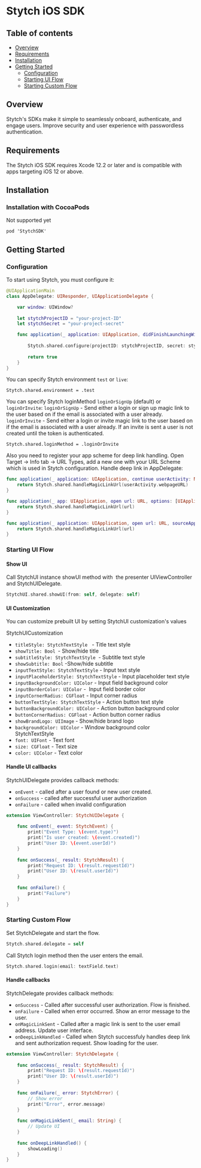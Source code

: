 # Stytch iOS SDK

## Table of contents

* [Overview](#overview)
* [Requirements](#requirements)
* [Installation](#installation)
* [Getting Started](#getting-started)
  * [Configuration](#configuration)
  * [Starting UI Flow](#starting-ui-flow)
  * [Starting Custom Flow](#starting-custom-flow)


## Overview

Stytch's SDKs make it simple to seamlessly onboard, authenticate, and engage users. Improve security and user experience with passwordless authentication.


## Requirements

The Stytch iOS SDK requires Xcode 12.2 or later and is compatible with apps targeting iOS 12 or above.

## Installation

### Installation with CocoaPods
Not supported yet
```
pod 'StytchSDK'
```

## Getting Started

### Configuration

To start using Stytch, you must configure it:

```swift
@UIApplicationMain
class AppDelegate: UIResponder, UIApplicationDelegate {

    var window: UIWindow?
    
    let stytchProjectID = "your-project-ID"
    let stytchSecret = "your-project-secret"

    func application(_ application: UIApplication, didFinishLaunchingWithOptions launchOptions: [UIApplication.LaunchOptionsKey: Any]?) -> Bool {
        
        Stytch.shared.configure(projectID: stytchProjectID, secret: stytchSecret, scheme: "YOUR_APP_SCHEME", host: "stytch.com")
        
        return true
    }
}
```

You can specify Stytch environment `test` or `live`:
```
Stytch.shared.environment = .test
```

You can specify Stytch loginMethod `loginOrSignUp` (default) or `loginOrInvite`:
`loginOrSignUp`  - Send either a login or sign up magic link to the user based on if the email is associated with a user already. 
`loginOrInvite` - Send either a login or invite magic link to the user based on if the email is associated with a user already. If an invite is sent a user is not created until the token is authenticated. 
```
Stytch.shared.loginMethod = .loginOrInvite
```

Also you need to register your app scheme for deep link handling. Open Target -> Info tab -> URL Types, add a new one with your URL Scheme which is used in Stytch configuration.
Handle deep link in AppDelegate:

```swift
func application(_ application: UIApplication, continue userActivity: NSUserActivity, restorationHandler: @escaping ([UIUserActivityRestoring]?) -> Void) -> Bool {
    return Stytch.shared.handleMagicLinkUrl(userActivity.webpageURL)
}

func application(_ app: UIApplication, open url: URL, options: [UIApplication.OpenURLOptionsKey : Any] = [:]) -> Bool {
    return Stytch.shared.handleMagicLinkUrl(url)
}

func application(_ application: UIApplication, open url: URL, sourceApplication: String?, annotation: Any) -> Bool {
    return Stytch.shared.handleMagicLinkUrl(url)
}
```

### Starting UI Flow

#### Show UI

Call StytchUI instance showUI method with  the presenter UIViewController and StytchUIDelegate.

```swift
StytchUI.shared.showUI(from: self, delegate: self)
```

#### UI Customization

You can customize prebuilt UI by setting StytchUI customization's values

StytchUICustomization
- `titleStyle: StytchTextStyle`   - Title text style
- `showTitle: Bool `- Show/hide title
- `subtitleStyle: StytchTextStyle`  - Subtitle text style
- `showSubtitle: Bool` -Show/hide subtitle
- `inputTextStyle: StytchTextStyle` - Input text style
- `inputPlaceholderStyle: StytchTextStyle` - Input placeholder text style
- `inputBackgroundColor: UIColor` - Input field background color
- `inputBorderColor: UIColor` -  Input field border color
- `inputCornerRadius: CGFloat` - Input corner radius
- `buttonTextStyle: StytchTextStyle` - Action button text style
- `buttonBackgroundColor: UIColor` - Action button background color
- `buttonCornerRadius: CGFloat` - Action button corner radius
- `showBrandLogo: UIImage` - Show/hide brand logo
- `backgroundColor: UIColor` - Window background color
    
StytchTextStyle
- `font: UIFont` - Text font
- `size: CGFloat` - Text size
- `color: UIColor` - Text color

#### Handle UI callbacks

StytchUIDelegate provides callback methods:
- `onEvent` - called after a user found or new user created.
- `onSuccess` - called after successful user authorization
- `onFailure` - called when invalid configuration

```swift
extension ViewController: StytchUIDelegate {
    
    func onEvent(_ event: StytchEvent) {
        print("Event Type: \(event.type)")
        print("Is user created: \(event.created)")
        print("User ID: \(event.userId)")
    }
    
    func onSuccess(_ result: StytchResult) {
        print("Request ID: \(result.requestId)")
        print("User ID: \(result.userId)")
    }
    
    func onFailure() {
        print("Failure")
    }
}
```


### Starting Custom Flow

Set StytchDelegate and start the flow.

```swift
Stytch.shared.delegate = self
```

Call Stytch login method then the user enters the email.

```swift
Stytch.shared.login(email: textField.text)
```

#### Handle callbacks

StytchDelegate provides callback methods:
- `onSuccess` - Called after successful user authorization. Flow is finished.
- `onFailure` - Called when error occurred. Show an error message to the user.
- `onMagicLinkSent` - Called after a magic link is sent to the user email address. Update user interface.
- `onDeepLinkHandled` - Called when Stytch successfuly handles deep link and sent authorization request. Show loading for the user.

```swift
extension ViewController: StytchDelegate {
    
    func onSuccess(_ result: StytchResult) {
        print("Request ID: \(result.requestId)")
        print("User ID: \(result.userId)")
    }
    
    func onFailure(_ error: StytchError) {
        // Show error
        print("Error", error.message)
    }
    
    func onMagicLinkSent(_ email: String) {
        // Update UI
    }
    
    func onDeepLinkHandled() {
        showLoading()
    }
}
```
